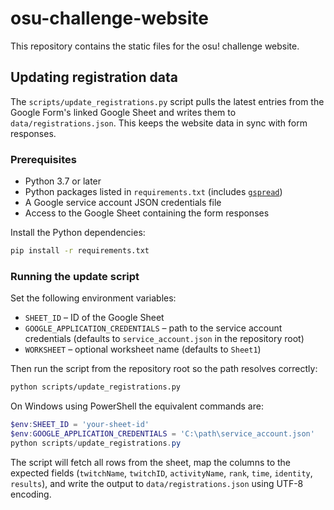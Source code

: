 # osu-challenge-website

This repository contains the static files for the osu! challenge website.

## Updating registration data

The `scripts/update_registrations.py` script pulls the latest entries from the
Google Form's linked Google Sheet and writes them to `data/registrations.json`.
This keeps the website data in sync with form responses.

### Prerequisites

- Python 3.7 or later
- Python packages listed in `requirements.txt` (includes [`gspread`](https://pypi.org/project/gspread/))
- A Google service account JSON credentials file
- Access to the Google Sheet containing the form responses

Install the Python dependencies:

```bash
pip install -r requirements.txt
```

### Running the update script

Set the following environment variables:

- `SHEET_ID` – ID of the Google Sheet
- `GOOGLE_APPLICATION_CREDENTIALS` – path to the service account credentials
  (defaults to `service_account.json` in the repository root)
- `WORKSHEET` – optional worksheet name (defaults to `Sheet1`)

Then run the script from the repository root so the path resolves correctly:

```bash
python scripts/update_registrations.py
```

On Windows using PowerShell the equivalent commands are:

```powershell
$env:SHEET_ID = 'your-sheet-id'
$env:GOOGLE_APPLICATION_CREDENTIALS = 'C:\path\service_account.json'
python scripts/update_registrations.py
```

The script will fetch all rows from the sheet, map the columns to the expected
fields (`twitchName`, `twitchID`, `activityName`, `rank`, `time`, `identity`,
`results`), and write the output to `data/registrations.json` using UTF-8
encoding.
